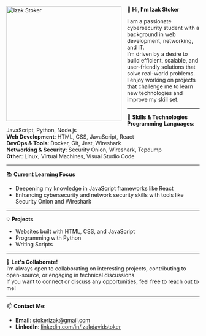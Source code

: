 <p align="left">
  <img src="https://github.com/user-attachments/assets/8300a70b-816e-4bdb-b80e-cbc57b54768d" alt="Izak Stoker" width="300" align="left" style="margin-right: 15px;">
</p>

👋 **Hi, I'm Izak Stoker**

I am a passionate cybersecurity student with a background in web development, networking, and IT.  
I’m driven by a desire to build efficient, scalable, and user-friendly solutions that solve real-world problems.  
I enjoy working on projects that challenge me to learn new technologies and improve my skill set.

---

🔧 **Skills & Technologies**  
**Programming Languages**: JavaScript, Python, Node.js  
**Web Development**: HTML, CSS, JavaScript, React  
**DevOps & Tools**: Docker, Git, Jest, Wireshark  
**Networking & Security**: Security Onion, Wireshark, Tcpdump  
**Other**: Linux, Virtual Machines, Visual Studio Code

---

📚 **Current Learning Focus**  
- Deepening my knowledge in JavaScript frameworks like React  
- Enhancing cybersecurity and network security skills with tools like Security Onion and Wireshark

---

💡 **Projects**  
- Websites built with HTML, CSS, and JavaScript  
- Programming with Python  
- Writing Scripts

---

🚀 **Let's Collaborate!**  
I’m always open to collaborating on interesting projects, contributing to open-source, or engaging in technical discussions.  
If you want to connect or discuss any opportunities, feel free to reach out to me!

---

📫 **Contact Me**:  
- **Email**: stokerizak@gmail.com  
- **LinkedIn**: [linkedin.com/in/izakdavidstoker](https://linkedin.com/in/izakdavidstoker)
